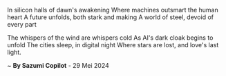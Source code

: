 In silicon halls of dawn's awakening
Where machines outsmart the human heart
A future unfolds, both stark and making
A world of steel, devoid of every part

The whispers of the wind are whispers cold
As AI's dark cloak begins to unfold
The cities sleep, in digital night
Where stars are lost, and love's last light.

~ <b>By Sazumi Copilot</b> - 29 Mei 2024
